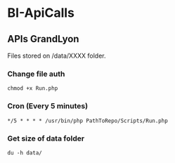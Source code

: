 # BI-ApiCalls

## APIs GrandLyon
Files stored on /data/XXXX folder.

### Change file auth
`chmod +x Run.php`

### Cron (Every 5 minutes)
`*/5 * * * * /usr/bin/php PathToRepo/Scripts/Run.php`

### Get size of data folder
`du -h data/`
